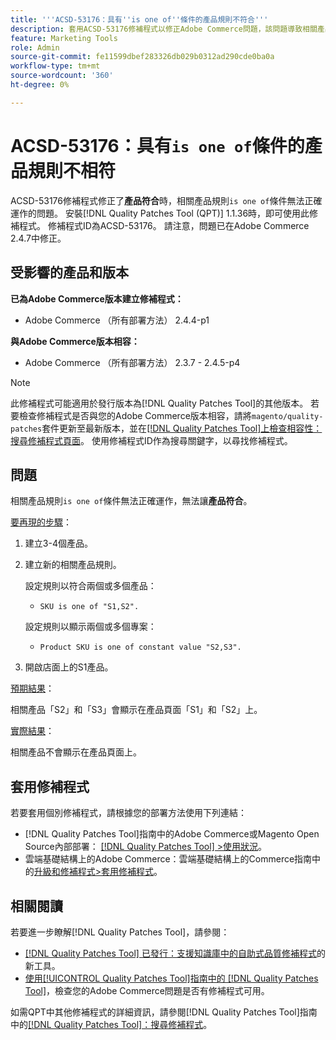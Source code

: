 ```yaml
---
title: '''ACSD-53176：具有''is one of''條件的產品規則不符合'''
description: 套用ACSD-53176修補程式以修正Adobe Commerce問題，該問題導致相關產品規則「為其中一項」條件無法正確用於「相符產品」。
feature: Marketing Tools
role: Admin
source-git-commit: fe11599dbef283326db029b0312ad290cde0ba0a
workflow-type: tm+mt
source-wordcount: '360'
ht-degree: 0%

---
```


# ACSD-53176：具有`is one of`條件的產品規則不相符

ACSD-53176修補程式修正了&#x200B;**產品符合**&#x200B;時，相關產品規則`is one of`條件無法正確運作的問題。 安裝[!DNL Quality Patches Tool (QPT)] 1.1.36時，即可使用此修補程式。 修補程式ID為ACSD-53176。 請注意，問題已在Adobe Commerce 2.4.7中修正。

## 受影響的產品和版本

**已為Adobe Commerce版本建立修補程式：**

* Adobe Commerce （所有部署方法） 2.4.4-p1

**與Adobe Commerce版本相容：**

* Adobe Commerce （所有部署方法） 2.3.7 - 2.4.5-p4

>[!NOTE]
>
>此修補程式可能適用於發行版本為[!DNL Quality Patches Tool]的其他版本。 若要檢查修補程式是否與您的Adobe Commerce版本相容，請將`magento/quality-patches`套件更新至最新版本，並在[[!DNL Quality Patches Tool]上檢查相容性：搜尋修補程式頁面](https://experienceleague.adobe.com/tools/commerce-quality-patches/index.html)。 使用修補程式ID作為搜尋關鍵字，以尋找修補程式。

## 問題

相關產品規則`is one of`條件無法正確運作，無法讓&#x200B;**產品符合**。

<u>要再現的步驟</u>：

1. 建立3-4個產品。
1. 建立新的相關產品規則。

   設定規則以符合兩個或多個產品：
   * `SKU is one of "S1,S2".`

   設定規則以顯示兩個或多個專案：
   * `Product SKU is one of constant value "S2,S3".`

1. 開啟店面上的S1產品。

<u>預期結果</u>：

相關產品「S2」和「S3」會顯示在產品頁面「S1」和「S2」上。

<u>實際結果</u>：

相關產品不會顯示在產品頁面上。

## 套用修補程式

若要套用個別修補程式，請根據您的部署方法使用下列連結：

* [!DNL Quality Patches Tool]指南中的Adobe Commerce或Magento Open Source內部部署： [[!DNL Quality Patches Tool] >使用狀況](/help/tools/quality-patches-tool/usage.md)。
* 雲端基礎結構上的Adobe Commerce：雲端基礎結構上的Commerce指南中的[升級和修補程式>套用修補程式](https://experienceleague.adobe.com/docs/commerce-cloud-service/user-guide/develop/upgrade/apply-patches.html)。

## 相關閱讀

若要進一步瞭解[!DNL Quality Patches Tool]，請參閱：

* [[!DNL Quality Patches Tool] 已發行：支援知識庫中的自助式品質修補程式](https://experienceleague.adobe.com/en/docs/commerce-knowledge-base/kb/announcements/commerce-announcements/magento-quality-patches-released-new-tool-to-self-serve-quality-patches)的新工具。
* [使用[!UICONTROL Quality Patches Tool]指南中的 [!DNL Quality Patches Tool]](/help/tools/quality-patches-tool/patches-available-in-qpt/check-patch-for-magento-issue-with-magento-quality-patches.md)，檢查您的Adobe Commerce問題是否有修補程式可用。


如需QPT中其他修補程式的詳細資訊，請參閱[!DNL Quality Patches Tool]指南中的[[!DNL Quality Patches Tool]：搜尋修補程式](https://experienceleague.adobe.com/tools/commerce-quality-patches/index.html)。
